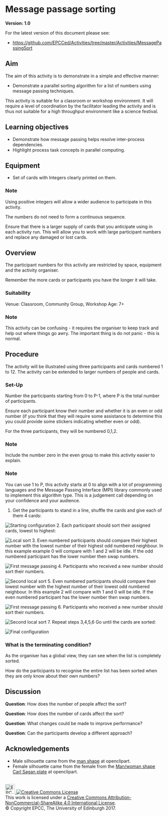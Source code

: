 # Message passage sorting

**Version: 1.0**

For the latest version of this document please see:

* https://github.com/EPCCed/Activities/tree/master/Activities/MessagePassingSort

## Aim

The aim of this activity is to demonstrate in a simple and effective
manner:

* Demonstrate a parallel sorting algorithm for a list of numbers using
  message passing techniques.

This activity is suitable for a classroom or workshop environment. It
will require a level of coordination by the facilitator leading the 
activity and is thus not suitable for a high throughput environment 
like  a science festival.

## Learning objectives

* Demonstrate how message passing helps resolve inter-process dependencies.
* Highlight process task concepts in parallel computing.

## Equipment

* Set of cards with Integers clearly printed on them.

### Note

Using positive integers will allow a wider audience to participate in
this activity.

The numbers do not need to form a continuous sequence.

Ensure that there is a larger supply of cards that you anticipate
using in each activity run.  This will allow you to work with large
participant numbers and replace any damaged or lost cards.

## Overview

The participant numbers for this activity are restricted by space,
equipment and the activity organiser.

Remember the more cards or participants you have the longer it will take.

### Suitability

Venue: Classroom, Community Group, Workshop
Age: 7+

### Note

This activity can be confusing - it requires the organiser to keep
track and help out where things go awry. The important thing is do not
panic - this is normal.


## Procedure

The activity will be illustrated using three participants and cards numbered 1 to 12.
The activity can be extended to larger numbers of people and cards.

### Set-Up

Number the participants starting from 0 to P-1, where P is the total
number of participants.

Ensure each participant know their number and whether it is an even or
odd number (if you think that they will require some assistance to determine 
this you could provide some stickers indicating whether even or odd).

For the three participants, they will be numbered 0,1,2.

### Note

Include the number zero in the even group to make this activity easier to explain.

### Note
You can use 1 to P, this activity starts at 0 to align with a lot of programming languages 
and the Message Passing Interface (MPI) library commonly used to implement 
this algorithm type.
This is a judgement call depending on your confidence and your audience.

<!-- Do not put a new line when going to a new 
     numbered item otherwise markdown will start
     renumbering from 1! -->
     
1. Get the participants to stand in a line, shuffle the cards and give each of them 4 cards:

![Starting configuration](imgs/MessagePassing1.png)
2. Each participant should sort their assigned cards, lowest to highest:

![Local sort](imgs/MessagePassing2.png)
3. Even numbered participants should compare their highest number with the lowest number 
of their highest odd numbered neighbour. 
In this example example 0 will compare with 1 and 2 will be idle.
If the odd numbered participant has the lower number then swap numbers.
	     
![First message passing](imgs/MessagePassing3.png)
4. Participants who received a new number should sort their numbers.
   
![Second local sort](imgs/MessagePassing4.png)
5. Even numbered participants should compare their lowest number with the highest number of their lowest odd numbered neighbour. 
In this example 2 will compare with 1 and 0 will be idle.
If the even numbered participant has the lower number then swap numbers.

![First message passing](imgs/MessagePassing5.png)
6. Participants who received a new number should sort their numbers.

![Second local sort](imgs/MessagePassing6.png)
7. Repeat steps 3,4,5,6 Go until the cards are sorted:

![Final configuration](imgs/MessagePassing7.png)

### What is the terminating condition? 

As the organiser has a global view, they can see when the list is
completely sorted.

How do the participants to recognise the entire list has been sorted
when they are only know about their own numbers?

## Discussion

**Question**: How does the number of people affect the sort?

**Question**: How does the number of cards affect the sort?

**Question**: What changes could be made to improve performance?

**Question**: Can the participants develop a different approach?

## Acknowledgements

* Male silhouette came from the [man shape](https://openclipart.org/detail/182185/man-shape) at openclipart.
* Female silhouette came from the female from the [Man/woman shape Carl Sagan plate](https://openclipart.org/detail/269831/manwoman-shape-carl-sagan-plate) at openclipart.

<!-- Licensing and copyright stuff below -->
<br>
<a href="http://www.epcc.ed.ac.uk">
<img alt="EPCC logo" src="https://www.epcc.ed.ac.uk/sites/all/themes/epcc/images/epcc-logo.png" height="31"/>
</a>
<a rel="license" href="http://creativecommons.org/licenses/by-nc-sa/4.0/">
<img alt="Creative Commons License" style="border-width:0"
     src="https://i.creativecommons.org/l/by-nc-sa/4.0/88x31.png" />
</a><br />
This work is licensed under a <a rel="license" href="http://creativecommons.org/licenses/by-nc-sa/4.0/">
Creative Commons Attribution-NonCommercial-ShareAlike 4.0 International License</a>.<br/>
&copy; Copyright EPCC, The University of Edinburgh 2017.
